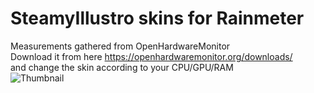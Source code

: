 # SteamyIllustro skins for Rainmeter  
Measurements gathered from OpenHardwareMonitor  
Download it from here https://openhardwaremonitor.org/downloads/  
and change the skin according to your CPU/GPU/RAM  
![Thumbnail](https://i.imgur.com/yIANYoH.png)
